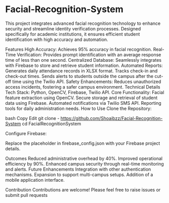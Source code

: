 # Facial-Recognition-System


This project integrates advanced facial recognition technology to enhance security and streamline identity verification processes. Designed specifically for academic institutions, it ensures efficient student identification with high accuracy and automation.

Features
High Accuracy: Achieves 95% accuracy in facial recognition.
Real-Time Verification: Provides prompt identification with an average response time of less than one second.
Centralized Database: Seamlessly integrates with Firebase to store and retrieve student information.
Automated Reports:
Generates daily attendance records in XLSX format.
Tracks check-in and check-out times.
Sends alerts to students outside the campus after the cut-off time using the Twilio API.
Safety Enhancements: Reduces unauthorized access incidents, fostering a safer campus environment.
Technical Details
Tech Stack: Python, OpenCV, Firebase, Twilio API.
Core Functionality:
Facial feature extraction using OpenCV.
Secure storage and retrieval of student data using Firebase.
Automated notifications via Twilio SMS API.
Reporting tools for daily administration needs.
How to Use
Clone the Repository:

bash
Copy
Edit
git clone - https://github.com/Shoaibzz/Facial-Recognition-System
cd FacialRecognitionSystem






Configure Firebase:

Replace the placeholder in firebase_config.json with your Firebase project details.





Outcomes
Reduced administrative overhead by 40%.
Improved operational efficiency by 90%.
Enhanced campus security through real-time monitoring and alerts.
Future Enhancements
Integration with other authentication mechanisms.
Expansion to support multi-campus setups.
Addition of a mobile application interface.




Contribution
Contributions are welcome! Please feel free to raise issues or submit pull requests
